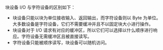 块设备 I/O 与字符设备的区别如下：

+ 块设备只能以块为单位接收输入、返回输出，而字符设备则以 Byte 为单位。大多数设备是字符设备，它们不需要缓冲并且不以固定块大小进行操作。
+ 块设备对于 I/O 请求有对应的缓冲区，所以它们可以选择以什么顺序进行响应。字符设备无需缓冲区且被直接读写。
+ 字符设备只能被顺序读写，块设备可以随机访问。